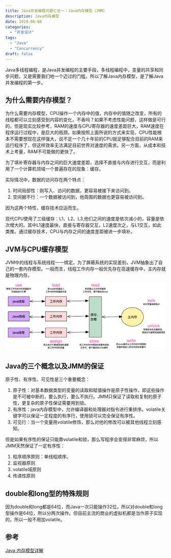 ```yaml
---
title: Java并发编程问题汇总一：Java内存模型（JMM）
description: Java内存模型
date: 2019-06-08
categories:
  - "开发设计"
tags:
  - "Java"
  - "Concurrency"
draft: false
---
```


Java多线程编程，是Java并发编程的主要手段，多线程编程中，变量的共享和同步问题，又是需要我们地一个迈过的门槛，所以了解Java内存模型，是了解Java并发编程的第一步。<!--more-->

## 为什么需要内存模型？
为什么需要内存模型，CPU操作一个内存中的值，内存中的值随之改变，所有的线程都可以立刻感受到内容的变化，不香吗？如果不考虑性能问题，这样做是可行的，但是现实比较参考，RAM的速度与CPU寄存器的速度差距巨大，RAM速度在程序运行过程中，是巨大的瓶颈。如果按照上面所说的方式来实现，CPU性能根本不需要想现在这样强大，说不定一个几十年前的CPU就足够配合目前的RAM来运行程序了，但这样效率无法满足目前世界对速度的需求。另一方面，从成本和技术上考量，RAM不可能做的更快了。

为了填补寄存器与内存之间的巨大速度差距，选择不直接与内存进行交互，而是利用了一个计算机领域一个普遍存在的现象：缓存。

实际情况中，数据的访问存在两个特点：
1. 时间局部性：刚写入、访问的数据，更容易被接下来访问到。
2. 空间据不行：一个数据被访问到，他周围的数据也更容易被访问到。

因为这两个特性，缓存技术应运而生。

现代CPU使用了三级缓存：L1、L2、L3,他们之间的速度是依次减小的，容量是依次增大的。其中L1速度最快，直接与寄存器交互，L2速度次之，与L1交互，如此类推。通过缓存技术，CPU与内存之间的速度差距被进一步填补。

## JVM与CPU缓存模型
JVM中的线程与系统线程一一绑定。为了屏蔽系统的实现差别，JVM抽象出了自己的一套内存模型。一般而言，线程工作内存一般优先存在高速缓存中，主内存就是物理内存。

![20200727131202](https://raw.githubusercontent.com/hujianxin/pico/master/img/20200727131202.png)

## Java的三个概念以及JMM的保证
原子性、有序性、可见性是三个重要概念：
1. 原子性：对基本数据类型的变量的读取和赋值操作是原子性操作，即这些操作是不可被中断的，要么执行，要么不执行。JMM只保证了读取和复制的原子性，更复杂的原子性保证需要用到锁。
2. 有序性：java内存模型中，允许编译器和处理器对指令进行重排序。volatile关键字可以保证一定程度的有序行，使用锁可以完全保证有序性。
3. 可见行：当一个变量用volatile修饰，那么对他的修改可以被其他线程立刻感知。

但是如果有序性的保证只能靠volatile和锁，那么写程序会变得非常麻烦，所以JMM天然保证了一定有序性：
1. 程序顺序原则：单线程顺序。
2. 监视器原则
3. volatile域原则
4. 传递性原则

## double和long型的特殊规则
因为double和long都是64位，而Java一次只能操作32位，所以对double和long型操作是64位，所以分两次操作。但目前主流的商业的虚拟机都是当作原子实现的，所以一般不用加volatile。


## 参考
[Java 内存模型详解](https://juejin.im/post/5d3eafe95188255d3d296e09)